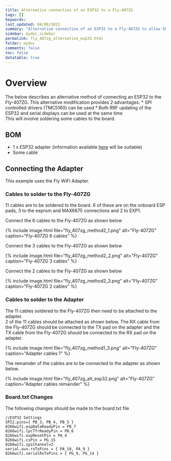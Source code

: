 ```yaml
---
title: Alternative connection of an ESP32 to a Fly-407ZG
tags: []
keywords: 
last_updated: 04/08/2021
summary: "Alternative connection of an ESP32 to a Fly-407ZG to allow SPI controlled drivers to be installed"
sidebar: mydoc_sidebar
permalink: fly_407zg_alternative_esp32.html
folder: mydoc
comments: false
toc: false
datatable: true 
---
```


# Overview

The below describes an alternative method of connecting an ESP32 to the Fly-407ZG.
This alternative modification provides 2 advantages.
    * SPI controlled drivers (TMC5160) can be used
    * Both RRF updating of the ESP32 and serial displays can be used at the same time  
This will involve soldering some cables to the board.  
  
## BOM

* 1 x ESP32 adapter (information available [here](/adapters_esp32.html) will be suitable)
* Some cable

## Connecting the Adapter

This example uses the Fly WiFi Adapter.  

### Cables to solder to the Fly-407ZG

11 cables are to be soldered to the board. 6 of these are on the onboard ESP pads, 3 to the eeprom and MAX6675 connections and 2 to EXP1.  

Connect the 6 cables to the Fly-407ZG as shown below

{% include image.html file="fly_407zg_method2_1.png" alt="Fly-407ZG" caption="Fly-407ZG 6 cables" %}

Connect the 3 cables to the Fly-407ZG as shown below

{% include image.html file="fly_407zg_method2_2.png" alt="Fly-407ZG" caption="Fly-407ZG 3 cables" %}

Connect the 2 cables to the Fly-407ZG as shown below

{% include image.html file="fly_407zg_method2_3.png" alt="Fly-407ZG" caption="Fly-407ZG 2 cables" %}

### Cables to solder to the Adapter

The 11 cables soldered to the Fly-407ZG then need to be attached to the adapter.  
2 of the 11 cables should be attached as shown below. The RX cable from the Fly-407ZG should be connected to the TX pad on the adapter and the TX cable from the Fly-407ZG should be connected to the RX pad on the adapter.  

{% include image.html file="fly_407zg_method1_3.png" alt="Fly-407ZG" caption="Adapter cables 1" %}

The remainder of the cables are to be connected to the adapter as shown below.  

{% include image.html file="fly_407zg_alt_esp32.png" alt="Fly-407ZG" caption="Adapter cables remainder" %}

### Board.txt Changes

The following changes should be made to the board.txt file

```
//ESP32 Settings
SPI2.pins={ PB_3, PB_4, PB_5 }
8266wifi.espDataReadyPin = PB_7
8266wifi.lpcTfrReadyPin = PB_6
8266wifi.espResetPin = PA_4
8266wifi.csPin = PG_15
8266wifi.spiChannel=2
serial.aux.rxTxPins = { PA_10, PA_9 }
8266wifi.serialRxTxPins = { PG_9, PG_14 }
```

</div>

</div>